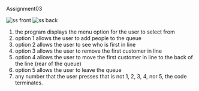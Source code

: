 Assignment03

![ss front](https://user-images.githubusercontent.com/98352284/204401804-bea658d2-2506-4759-a22c-ea60b7a9a49d.jpg)
![ss back](https://user-images.githubusercontent.com/98352284/204401817-a2bcedd8-b82f-4a87-bf6b-cd69945a804a.jpg)


1. the program displays the menu option for the user to select from
2. option 1 allows the user to add people to the queue
3. option 2 allows the user to see who is first in line
4. option 3 allows the user to remove the first customer in line
5. option 4 allows the user to move the first customer in line to the back of the line (rear of the queue)
6. option 5 allows the user to leave the queue
7. any number that the user presses that is not 1, 2, 3, 4, nor 5, the code terminates.
